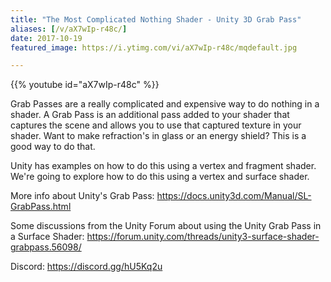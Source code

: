 ```yaml
---
title: "The Most Complicated Nothing Shader - Unity 3D Grab Pass"
aliases: [/v/aX7wIp-r48c/]
date: 2017-10-19
featured_image: https://i.ytimg.com/vi/aX7wIp-r48c/mqdefault.jpg

---
```


{{% youtube id="aX7wIp-r48c" %}}

Grab Passes are a really complicated and expensive way to do nothing in a shader. A Grab Pass is an additional pass added to your shader that captures the scene and allows you to use that captured texture in your shader. Want to make refraction's in glass or an energy shield? This is a good way to do that.

Unity has examples on how to do this using a vertex and fragment shader. We're going to explore how to do this using a vertex and surface shader.

More info about Unity's Grab Pass:
https://docs.unity3d.com/Manual/SL-GrabPass.html

Some discussions from the Unity Forum about using the Unity Grab Pass in a Surface Shader:
https://forum.unity.com/threads/unity3-surface-shader-grabpass.56098/

Discord: https://discord.gg/hU5Kq2u